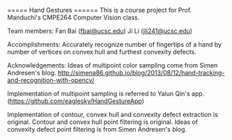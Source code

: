===== Hand Gestures ======
This is a course project for Prof. Manduchi's CMPE264 Computer Vision class.

Team members:
Fan Bai (fbai@ucsc.edu)
Ji Li (jli241@ucsc.edu)

Accomplishments:
Accurately recognize number of fingertips of a hand by number of vertices on
convex hull and furthest convexity defects.

Acknowledgements:
Ideas of multipoint color sampling come from Simen Andresen's blog.
http://simena86.github.io/blog/2013/08/12/hand-tracking-and-recognition-with-opencv/

Implementation of multipoint sampling is referred to Yalun Qin's app. (https://github.com/eaglesky/HandGestureApp)

Implementation of contour, convex hull and convexity defect extraction is original.
Contour and convex hull point filtering is original.
Ideas of convexity defect point filtering is from Simen Andresen's blog.

